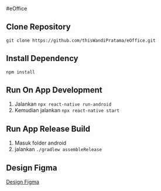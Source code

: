 #eOffice

## Clone Repository
```
git clone https://github.com/thisWandiPratama/eOffice.git
```

## Install Dependency
```
npm install
```

## Run On App Development

1. Jalankan ``npx react-native run-android``
2. Kemudian jalankan ``npx react-native start``

## Run App Release Build
1. Masuk folder android
2. jalankan ``./gradlew assembleRelease``

## Design Figma
[Design Figma](https://www.figma.com/file/qgieNoREM5a2Vf8f5iNJjK/E-Office-Mobile----kemenpppa-v.1.2-(Copy)?node-id=0%3A1)